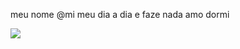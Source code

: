  meu nome @mi 
 meu dia a dia e faze nada
 amo dormi




<img src="https://img.shields.io/badge/Scratch-4D97FF?style=for-the-badge&logo=Scratch&logoColor=white" >
<!---
mi0707/mi0707 is a ✨ special ✨ repository because its `README.md` (this file) appears on your GitHub profile.
You can click the Preview link to take a look at your changes.
--->

